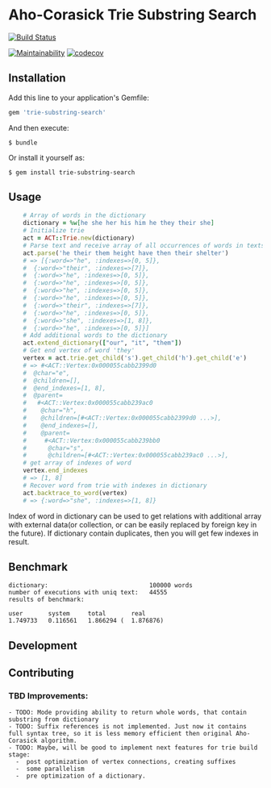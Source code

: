 # Aho-Corasick Trie Substring Search

[![Build Status](https://cloud.drone.io/api/badges/sbezugliy/trie-substring-search/status.svg)](https://cloud.drone.io/sbezugliy/trie-substring-search)

[![Maintainability](https://api.codeclimate.com/v1/badges/94c864de2611aedac431/maintainability)](https://codeclimate.com/github/sbezugliy/trie-substring-search/maintainability)
[![codecov](https://codecov.io/gh/sbezugliy/trie-substring-search/branch/master/graph/badge.svg)](https://codecov.io/gh/sbezugliy/trie-substring-search)

## Installation

Add this line to your application's Gemfile:

```ruby
gem 'trie-substring-search'
```

And then execute:

    $ bundle

Or install it yourself as:

    $ gem install trie-substring-search

## Usage

```ruby
    # Array of words in the dictionary
    dictionary = %w[he she her his him he they their she]
    # Initialize trie
    act = ACT::Trie.new(dictionary)
    # Parse text and receive array of all occurrences of words in texts with indexes of word in dictionary
    act.parse('he their them height have then their shelter')
    # => [{:word=>"he", :indexes=>[0, 5]},
    #  {:word=>"their", :indexes=>[7]},
    #  {:word=>"he", :indexes=>[0, 5]},
    #  {:word=>"he", :indexes=>[0, 5]},
    #  {:word=>"he", :indexes=>[0, 5]},
    #  {:word=>"he", :indexes=>[0, 5]},
    #  {:word=>"their", :indexes=>[7]},
    #  {:word=>"he", :indexes=>[0, 5]},
    #  {:word=>"she", :indexes=>[1, 8]},
    #  {:word=>"he", :indexes=>[0, 5]}]
    # Add additional words to the dictionary
    act.extend_dictionary(["our", "it", "them"])
    # Get end vertex of word 'they'
    vertex = act.trie.get_child('s').get_child('h').get_child('e')
    # => #<ACT::Vertex:0x000055cabb2399d0
    #  @char="e",
    #  @children=[],
    #  @end_indexes=[1, 8],
    #  @parent=
    #   #<ACT::Vertex:0x000055cabb239ac0
    #    @char="h",
    #    @children=[#<ACT::Vertex:0x000055cabb2399d0 ...>],
    #    @end_indexes=[],
    #    @parent=
    #     #<ACT::Vertex:0x000055cabb239bb0
    #      @char="s",
    #      @children=[#<ACT::Vertex:0x000055cabb239ac0 ...>],
    # get array of indexes of word
    vertex.end_indexes
    # => [1, 8]
    # Recover word from trie with indexes in dictionary
    act.backtrace_to_word(vertex)
    # => {:word=>"she", :indexes=>[1, 8]}
```

Index of word in dictionary can be used to get relations with additional array with external data(or collection, or can be easily replaced by foreign key in the future). If dictionary contain duplicates, then you will get few indexes in result.

## Benchmark

    dictionary:                            100000 words
    number of executions with uniq text:   44555
    results of benchmark:

    user       system     total       real
    1.749733   0.116561   1.866294 (  1.876876)

## Development

## Contributing

### TBD Improvements:

    - TODO: Mode providing ability to return whole words, that contain substring from dictionary
    - TODO: Suffix references is not implemented. Just now it contains full syntax tree, so it is less memory efficient then original Aho-Corasick algorithm.
    - TODO: Maybe, will be good to implement next features for trie build stage:
      -  post optimization of vertex connections, creating suffixes
      -  some parallelism
      -  pre optimization of a dictionary.

